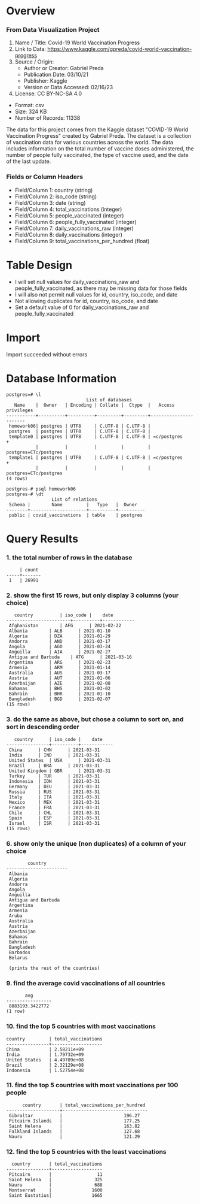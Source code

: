 # Overview

### From Data Visualization Project
1. Name / Title: Covid-19 World Vaccination Progress
2. Link to Data: https://www.kaggle.com/gpreda/covid-world-vaccination-progress
3. Source / Origin: 
	* Author or Creator: Gabriel Preda
	* Publication Date: 03/10/21 
	* Publisher: Kaggle
	* Version or Data Accessed: 02/16/23
4. License: CC BY-NC-SA 4.0

* Format: csv
* Size: 324 KB
* Number of Records: 11338

The data for this project comes from the Kaggle dataset "COVID-19 World Vaccination Progress" created by Gabriel Preda. The dataset is a collection of vaccination data for various countries across the world. The data includes information on the total number of vaccine doses administered, the number of people fully vaccinated, the type of vaccine used, and the date of the last update.

### Fields or Column Headers

* Field/Column 1: country (string)
* Field/Column 2: iso_code (string)
* Field/Column 3: date (string)
* Field/Column 4: total_vaccinations (integer)
* Field/Column 5: people_vaccinated (integer)
* Field/Column 6: people_fully_vaccinated (integer)
* Field/Column 7: daily_vaccinations_raw (integer)
* Field/Column 8: daily_vaccinations (integer)
* Field/Column 9: total_vaccinations_per_hundred (float)


# Table Design
* I will set null values for daily_vaccinations_raw and people_fully_vaccinated, as there may be missing data for those fields
* I will also not permit null values for id, country, iso_code, and date
* Not allowing duplicates for id, country, iso_code, and date
* Set a default value of 0 for daily_vaccinations_raw and people_fully_vaccinated

# Import
Import succeeded without errors

# Database Information
```
postgres=# \l
                              List of databases
   Name    |  Owner   | Encoding | Collate |  Ctype  |   Access privileges
-----------+----------+----------+---------+---------+-----------------------
 homework06| postgres | UTF8     | C.UTF-8 | C.UTF-8 |
 postgres  | postgres | UTF8     | C.UTF-8 | C.UTF-8 |
 template0 | postgres | UTF8     | C.UTF-8 | C.UTF-8 | =c/postgres          +
           |          |          |         |         | postgres=CTc/postgres
 template1 | postgres | UTF8     | C.UTF-8 | C.UTF-8 | =c/postgres          +
           |          |          |         |         | postgres=CTc/postgres
(4 rows)
```

```
postgres-# psql homework06
postgres-# \dt
                 List of relations
 Schema |        Name         |   Type   |  Owner
--------+---------------------+----------+----------
 public | covid_vaccinations  | table    | postgres
```

# Query Results
### 1. the total number of rows in the database
```	
     | count   
-----+-------
 1   | 26991 
```

### 2. show the first 15 rows, but only display 3 columns (your choice)
```
   country   		| iso_code |    date     
------------------------+----------+------------
 Afghanistan		| AFG      | 2021-02-22
 Albania		| ALB      | 2021-01-10
 Algeria		| DZA      | 2021-01-29
 Andorra		| AND      | 2021-03-17
 Angola			| AGO      | 2021-03-24
 Anguilla		| AIA      | 2021-02-27
 Antigua and Barbuda 	| ATG      | 2021-03-16
 Argentina		| ARG      | 2021-02-23
 Armenia		| ARM      | 2021-01-14
 Australia		| AUS      | 2021-03-17
 Austria		| AUT      | 2021-01-06
 Azerbaijan		| AZE      | 2021-02-08
 Bahamas		| BHS      | 2021-03-02
 Bahrain		| BHR      | 2021-01-10
 Bangladesh		| BGD      | 2021-02-07
(15 rows)
```

### 3. do the same as above, but chose a column to sort on, and sort in descending order
```
   country   	| iso_code |    date     
----------------+----------+------------
 China		| CHN	   | 2021-03-31
 India		| IND      | 2021-03-31
 United States 	| USA      | 2021-03-31
 Brazil		| BRA	   | 2021-03-31
 United Kingdom | GBR      | 2021-03-31
 Turkey 	| TUR      | 2021-03-31
 Indonesia 	| IDN      | 2021-03-31
 Germany 	| DEU      | 2021-03-31
 Russia 	| RUS      | 2021-03-31
 Italy 		| ITA      | 2021-03-31
 Mexico 	| MEX      | 2021-03-31
 France 	| FRA      | 2021-03-31
 Chile		| CHL      | 2021-03-31
 Spain 		| ESP      | 2021-03-31
 Israel 	| ISR      | 2021-03-31
(15 rows)
```

### 6. show only the unique (non duplicates) of a column of your choice
```
        country        
-----------------------
 Albania
 Algeria
 Andorra
 Angola
 Anguilla
 Antigua and Barbuda
 Argentina
 Armenia
 Aruba
 Australia
 Austria
 Azerbaijan
 Bahamas
 Bahrain
 Bangladesh
 Barbados
 Belarus
 
 (prints the rest of the countries)
 ```

 ### 9. find the average covid vaccinations of all countries
```
       avg       
-----------------
 8883193.3422772
(1 row)
```

 ### 10. find the top 5 countries with most vaccinations
```
country         | total_vaccinations
----------------+-------------------
China           | 2.58211e+09
India           | 1.79732e+09
United States   | 4.49789e+08
Brazil          | 2.32129e+08
Indonesia       | 1.52754e+08

```

 ### 11. find the top 5 countries with most vaccinations per 100 people
```
      country       | total_vaccinations_per_hundred 
--------------------+--------------------------------
 Gibraltar          |                       196.27   
 Pitcairn Islands   |                       177.25   
 Saint Helena       |                       163.82   
 Falkland Islands   |                       127.68   
 Nauru              |                       121.29   
```

 ### 12. find the top 5 countries with the least vaccinations

```
  country       | total_vaccinations
----------------+-------------------
 Pitcairn       |                 11
 Saint Helena   |                325
 Nauru          |                688
 Montserrat     |               1600
 Saint Eustatius|               1665

```